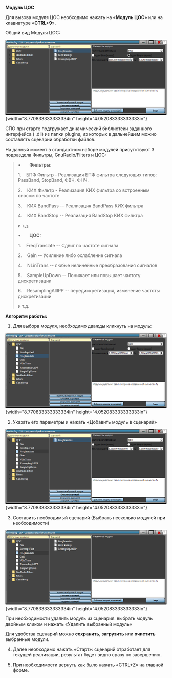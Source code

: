 **Модуль ЦОС**

Для вызова модуля ЦОС необходимо нажать на «**Модуль ЦОС**» или на
клавиатуре «**CTRL+9**».

Общий вид Модуля ЦОС:

![](media/images_modul/image1.png){width="8.770833333333334in"
height="4.052083333333333in"}

СПО при старте подгружает динамический библиотеки заданного интерфейса (
.dll) из папки plugins, из которых в дальнейшем можно составлять
сценарии обработки файлов.

На данный момент в стандартном наборе модулей присутствуют 3 подраздела
Фильтры, GnuRadio/Filters и ЦОС:

> •       **Фильтры**:
>
> 1.    БПФ Фильтр - Реализация БПФ фильтра следующих типов: PassBand,
> StopBand, ФВЧ, ФНЧ.
>
> 2.    КИХ Фильтр - Реализация КИХ фильтра со встроенным сносом по
> частоте
>
> 3.    КИХ BandPass -- Реализация BandPass КИХ фильтра
>
> 4.    КИХ BandStop -- Реализация BandStop КИХ фильтра
>
> и т.д.
>
> •       **ЦОС:**
>
> 1.    FreqTranslate -- Сдвиг по частоте сигнала
>
> 2.    Gain -- Усиление либо ослабление сигнала
>
> 4.    NLinTrans -- любые нелинейные преобразования сигналов
>
> 5.    SampleUpDown -- Понижает или повышает частоту дискретизации
>
> 6.    ResamplingAllIPP -- передискретизация, изменение частоты
> дискретизации
>
> и т.д.

**Алгоритм работы:**

1.  Для выбора модуля, необходимо дважды кликнуть на модуль:

![](media/images_modul/image2.png){width="8.770833333333334in"
height="4.052083333333333in"}

2.  Указать его параметры и нажать «Добавить модуль в сценарий»

![](media/images_modul/image3.png){width="8.770833333333334in"
height="4.052083333333333in"}

3.  Составить необходимый сценарий (Выбрать несколько модулей при
    необходимости)

![](media/images_modul/image4.png){width="8.770833333333334in"
height="4.052083333333333in"}

При необходимости удалить модуль из сценария: выбрать модуль двойным
кликом и нажать «Удалить выбранный модуль»

Для удобства сценарий можно **сохранить**, **загрузить** или
**очистить** выбранные модули.

4.  Далее необходимо нажать «Старт»: сценарий отработает для текущей
    реализации, результат будет видно сразу по завершению.

5.  При необходимости вернуть как было нажать «CTRL+Z» на главной форме.
